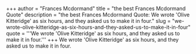 +++
author = "Frances Mcdormand"
title = "the best Frances Mcdormand Quote"
description = "the best Frances Mcdormand Quote: We wrote 'Olive Kitteridge' as six hours, and they asked us to make it in four."
slug = "we-wrote-olive-kitteridge-as-six-hours-and-they-asked-us-to-make-it-in-four"
quote = '''We wrote 'Olive Kitteridge' as six hours, and they asked us to make it in four.'''
+++
We wrote 'Olive Kitteridge' as six hours, and they asked us to make it in four.

